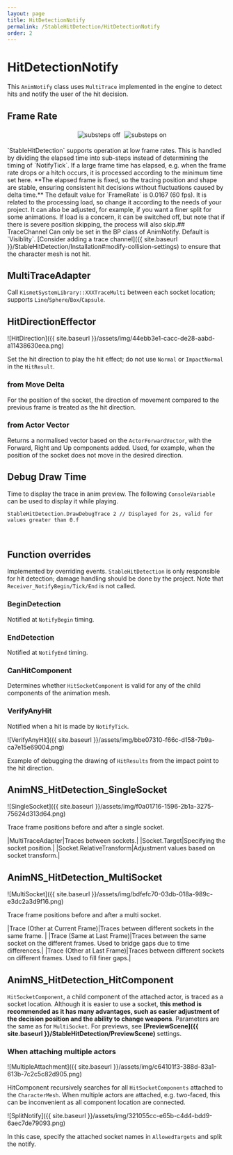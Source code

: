 ```yaml
---
layout: page
title: HitDetectionNotify
permalink: /StableHitDetection/HitDetectionNotify
order: 2
---
```


# HitDetectionNotify
This `AnimNotify` class uses `MultiTrace` implemented in the engine to detect hits and notify the user of the hit decision.
​
## Frame Rate
<ul id="c3eca504-f5d0-fd28-174f-b052e20a30ef">
<li><img src="{{ site.baseurl }}/assets/img/7d8f9d49-0733-72fa-5a8b-38489222ed88.gif" alt="substeps off"></li>
<li><img src="{{ site.baseurl }}/assets/img/2c7bab73-08e2-08df-d170-a40db4f4acf8.gif" alt="substeps on"></li>
</ul>
<style>
	ul#c3eca504-f5d0-fd28-174f-b052e20a30ef {
		display: flex;
		justify-content: center;
	}
	ul#c3eca504-f5d0-fd28-174f-b052e20a30ef li {
		list-style: none;
		padding: 1%;
	}
</style>
`StableHitDetection` supports operation at low frame rates.
This is handled by dividing the elapsed time into sub-steps instead of determining the timing of `NotifyTick`.
If a large frame time has elapsed, e.g. when the frame rate drops or a hitch occurs, it is processed according to the minimum time set here.
**The elapsed frame is fixed, so the tracing position and shape are stable, ensuring consistent hit decisions without fluctuations caused by delta time.**
The default value for `FrameRate` is 0.0167 (60 fps). It is related to the processing load, so change it according to the needs of your project. It can also be adjusted, for example, if you want a finer split for some animations.
If load is a concern, it can be switched off, but note that if there is severe position skipping, the process will also skip.
​
## TraceChannel
Can only be set in the BP class of AnimNotify. Default is `Visiblity`.
[Consider adding a trace channel]({{ site.baseurl }}/StableHitDetection/Installation#modify-collision-settings) to ensure that the character mesh is not hit.

## MultiTraceAdapter
Call `KismetSystemLibrary::XXXTraceMulti` between each socket location; supports `Line`/`Sphere`/`Box`/`Capsule`.
​
## HitDirectionEffector
![HitDirection]({{ site.baseurl }}/assets/img/44ebb3e1-cacc-de28-aabd-a11438630eea.png)

Set the hit direction to play the hit effect; do not use `Normal` or `ImpactNormal` in the `HitResult`.
​
### from Move Delta
For the position of the socket, the direction of movement compared to the previous frame is treated as the hit direction.
​
### from Actor Vector
Returns a normalised vector based on the `ActorForwardVector`, with the Forward, Right and Up components added. Used, for example, when the position of the socket does not move in the desired direction.

## Debug Draw Time
Time to display the trace in anim preview.
The following `ConsoleVariable` can be used to display it while playing.
```
StableHitDetection.DrawDebugTrace 2 // Displayed for 2s, valid for values greater than 0.f
```
​
## Function overrides
Implemented by overriding events. `StableHitDetection` is only responsible for hit detection; damage handling should be done by the project.
Note that `Receiver_NotifyBegin/Tick/End` is not called.
​
### BeginDetection
Notified at `NotifyBegin` timing.
​
### EndDetection
Notified at `NotifyEnd` timing.
​
### CanHitComponent
Determines whether `HitSocketComponent` is valid for any of the child components of the animation mesh.
​
### VerifyAnyHit
Notified when a hit is made by `NotifyTick`.

![VerifyAnyHit]({{ site.baseurl }}/assets/img/bbe07310-f66c-d158-7b9a-ca7e15e69004.png)

Example of debugging the drawing of `HitResults` from the impact point to the hit direction.

## AnimNS_HitDetection_SingleSocket
![SingleSocket]({{ site.baseurl }}/assets/img/f0a01716-1596-2b1a-3275-75624d313d64.png)

Trace frame positions before and after a single socket.

|MultiTraceAdapter|Traces between sockets.|
|Socket.Target|Specifying the socket position.|
|Socket.RelativeTransform|Adjustment values based on socket transform.|

## AnimNS_HitDetection_MultiSocket
![MultiSocket]({{ site.baseurl }}/assets/img/bdfefc70-03db-018a-989c-e3dc2a3d9f16.png)

Trace frame positions before and after a multi socket.

|Trace (Other at Current Frame)|Traces between different sockets in the same frame. |
|Trace (Same at Last Frame)|Traces between the same socket on the different frames. Used to bridge gaps due to time differences.|
|Trace (Other at Last Frame)|Traces between different sockets on different frames. Used to fill finer gaps.|

## AnimNS_HitDetection_HitComponent
`HitSocketComponent`, a child component of the attached actor, is traced as a socket location.
Although it is easier to use a socket, **this method is recommended as it has many advantages, such as easier adjustment of the decision position and the ability to change weapons**.
Parameters are the same as for `MultiSocket`. For previews, see **[PreviewScene]({{ site.baseurl }}/StableHitDetection/PreviewScene)** settings.

### When attaching multiple actors
![MultipleAttachment]({{ site.baseurl }}/assets/img/c64101f3-388d-83a1-613b-7c2c5c82d905.png)

HitComponent recursively searches for all `HitSocketComponents` attached to the `CharacterMesh`.
When multiple actors are attached, e.g. two-faced, this can be inconvenient as all component location are connected.

![SplitNotify]({{ site.baseurl }}/assets/img/321055cc-e65b-c4d4-bdd9-6aec7de79093.png)

In this case, specify the attached socket names in `AllowedTargets` and split the notify.
